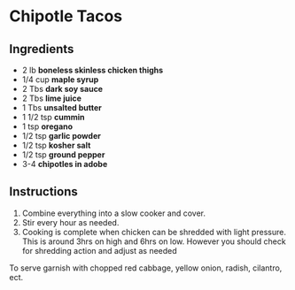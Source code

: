 # Chipotle Tacos

## Ingredients

* 2 lb __boneless skinless chicken thighs__
* 1/4 cup __maple syrup__
* 2 Tbs __dark soy sauce__
* 2 Tbs __lime juice__
* 1 Tbs __unsalted butter__
* 1 1/2 tsp __cummin__
* 1 tsp __oregano__
* 1/2 tsp __garlic powder__
* 1/2 tsp __kosher salt__
* 1/2 tsp __ground pepper__
* 3-4 __chipotles in adobe__

## Instructions

1. Combine everything into a slow cooker and cover.
2. Stir every hour as needed.
3. Cooking is complete when chicken can be shredded with light pressure. This is around 3hrs on high and 6hrs on low. However you should check for shredding action and adjust as needed

To serve garnish with chopped red cabbage, yellow onion, radish, cilantro, ect.

